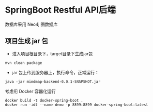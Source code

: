 # SpringBoot Restful API后端

数据库采用 Neo4j 图数据库

## 项目生成 jar 包

- 进入项目根目录下，target目录下生成jar包

```
mvn clean package
```

- jar 包上传到服务器上，执行命令，正常运行：

```
java -jar mindmap-backend-0.0.1-SNAPSHOT.jar
```
 
 考虑用 Docker 容器化运行
 
```
docker build -t docker-spring-boot .
docker run -idt --name demo -p 8899:8899 docker-spring-boot:latest
```
